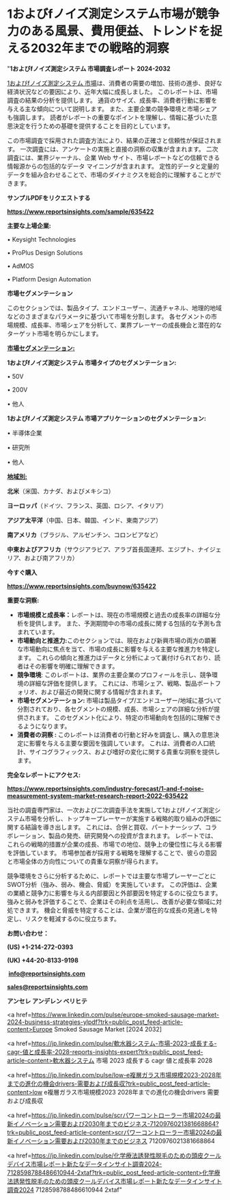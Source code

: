 # 1およびfノイズ測定システム市場が競争力のある風景、費用便益、トレンドを捉える2032年までの戦略的洞察

"<strong>1およびfノイズ測定システム 市場調査レポート 2024-2032</strong>

<a href=https://www.reportsinsights.com/sample/635422>1およびfノイズ測定システム 市場</a>は、消費者の需要の増加、技術の進歩、良好な経済状況などの要因により、近年大幅に成長しました。 このレポートは、市場調査の結果の分析を提供します。 通貨のサイズ、成長率、消費者行動に影響を与える主な傾向について説明します。 また、主要企業の競争環境と市場シェアも強調します。 読者がレポートの重要なポイントを理解し、情報に基づいた意思決定を行うための基礎を提供することを目的としています。

この市場調査で採用された調査方法により、結果の正確さと信頼性が保証されます。 一次調査には、アンケートの実施と直接の洞察の収集が含まれます。 二次調査には、業界ジャーナル、企業 Web サイト、市場レポートなどの信頼できる情報源からの包括的なデータ マイニングが含まれます。 定性的データと定量的データを組み合わせることで、市場のダイナミクスを総合的に理解することができます。

<strong><b>サンプルPDFをリクエストする</b></strong>

<a href=https://www.reportsinsights.com/sample/635422><strong><u>https://www.reportsinsights.com/sample/635422</u></strong></a>

<strong>主要な上場企業:</strong>

• Keysight Technologies 

• ProPlus Design Solutions 

• AdMOS 

• Platform Design Automation

<strong>市場セグメンテーション</strong>

このセクションでは、製品タイプ、エンドユーザー、流通チャネル、地理的地域などのさまざまなパラメータに基づいて市場を分割します。 各セグメントの市場規模、成長率、市場シェアを分析して、業界プレーヤーの成長機会と潜在的なターゲット市場を明らかにします。

<strong><u>市場セグメンテーション</u></strong><strong><u>:</u></strong>

<strong>1およびfノイズ測定システム 市場タイプのセグメンテーション:</strong>

• 50V

• 200V

• 他人

<strong>1およびfノイズ測定システム 市場アプリケーションのセグメンテーション:</strong>

• 半導体企業

• 研究所

• 他人

<strong><u>地域別</u></strong><strong><u>:</u></strong>

<strong>北米</strong>（米国、カナダ、およびメキシコ）

<strong>ヨーロッパ</strong>（ドイツ、フランス、英国、ロシア、イタリア）

<strong>アジア太平洋</strong>（中国、日本、韓国、インド、東南アジア）

<strong>南アメリカ</strong>（ブラジル、アルゼンチン、コロンビアなど）

<strong>中東およびアフリカ</strong>（サウジアラビア、アラブ首長国連邦、エジプト、ナイジェリア、および南アフリカ）

<strong>今すぐ購入</strong>

<a href=https://www.reportsinsights.com/buynow/635422><strong><u>https://www.reportsinsights.com/buynow/635422</u></strong></a>

<strong>重要な洞察:</strong>
<ul>
  <li><strong>市場規模と成長率：</strong>レポートは、現在の市場規模と過去の成長率の詳細な分析を提供します。 また、予測期間中の市場の成長に関する包括的な予測も含まれています。</li>
  <li><strong>市場動向と推進力:</strong>このセクションでは、現在および新興市場の両方の顕著な市場動向に焦点を当て、市場の成長に影響を与える主要な推進力を特定します。 これらの傾向と推進力はデータと分析によって裏付けられており、読者はその影響を明確に理解できます。</li>
  <li><strong>競争環境</strong>: このレポートは、業界の主要企業のプロフィールを示し、競争環境の詳細な評価を提供します。 これには、市場シェア、戦略、製品ポートフォリオ、および最近の開発に関する情報が含まれます。</li>
  <li><strong>市場セグメンテーション: </strong>市場は製品タイプ/エンドユーザー/地域に基づいて分割されており、各セグメントの規模、成長、市場シェアの詳細な分析が提供されます。 このセグメント化により、特定の市場動向を包括的に理解できるようになります。</li>
  <li><strong>消費者の洞察 : </strong>このレポートは消費者の行動と好みを調査し、購入の意思決定に影響を与える主要な要因を強調しています。 これは、消費者の人口統計、サイコグラフィックス、および嗜好の変化に関する貴重な洞察を提供します。</li>
</ul>
<strong>完全なレポートにアクセス:</strong>

<a href=https://www.reportsinsights.com/industry-forecast/1-and-f-noise-measurement-system-market-research-report-2022-635422><strong><u><b>https://www.reportsinsights.com/industry-forecast/1-and-f-noise-measurement-system-market-research-report-2022-635422</b></u></strong></a>

当社の調査専門家は、一次および二次調査手法を実施して1およびfノイズ測定システム市場を分析し、トップキープレーヤーが実施する戦略的取り組みの評価に関する結論を導き出します。 これには、合併と買収、パートナーシップ、コラボレーション、製品の発売、研究開発への投資が含まれます。 レポートでは、これらの戦略的措置が企業の成長、市場での地位、競争上の優位性に与える影響を評価しています。 市場参加者が採用する戦略を理解することで、彼らの意図と市場全体の方向性についての貴重な洞察が得られます。

競争環境をさらに分析するために、レポートでは主要な市場プレーヤーごとにSWOT分析（強み、弱み、機会、脅威）を実施しています。 この評価は、企業の業績と競争力に影響を与える内部要因と外部要因を特定するのに役立ちます。 強みと弱みを評価することで、企業はその利点を活用し、改善が必要な領域に対処できます。 機会と脅威を特定することは、企業が潜在的な成長の見通しを特定し、リスクを軽減するのに役立ちます。

<strong>お問い合わせ：</strong>

<strong>(US) +1-214-272-0393</strong>

<strong>(UK) +44-20-8133-9198</strong>

<strong> </strong><a href=info@reportsinsights.com><strong><u>info@reportsinsights.com</u></strong></a>

<a href=sales@reportsinsights.com><strong><u>sales@reportsinsights.com</u></strong></a>

<strong>アンセレ アンデレン ベリヒテ</strong>

<a href=https://www.linkedin.com/pulse/europe-smoked-sausage-market-2024-business-strategies-ylpdf?trk=public_post_feed-article-content>Europe Smoked Sausage Market [2024 2032]</a>

<a href=https://jp.linkedin.com/pulse/軟水器システム-市場-2023-成長する-cagr-値と成長率-2028-reports-insights-expert?trk=public_post_feed-article-content>軟水器システム 市場 2023 成長する cagr 値と成長率 2028</a>

<a href=https://jp.linkedin.com/pulse/low-e複層ガラス市場規模2023-2028年までの進化の機会drivers-需要および成長収?trk=public_post_feed-article-content>low e複層ガラス市場規模2023 2028年までの進化の機会drivers 需要および成長収</a>

<a href=https://jp.linkedin.com/pulse/scrパワーコントローラー市場2024の最新イノベーション需要および2030年までのビジネス-7120976021381668864?trk=public_post_feed-article-content>scrパワーコントローラー市場2024の最新イノベーション需要および2030年までのビジネス 7120976021381668864</a>

<a href=https://jp.linkedin.com/pulse/化学療法誘発性脱毛のための頭皮クールデバイス市場レポート新たなデータインサイト調査2024-7128598788486610944-2xtaf?trk=public_post_feed-article-content>化学療法誘発性脱毛のための頭皮クールデバイス市場レポート新たなデータインサイト調査2024 7128598788486610944 2xtaf</a>"
